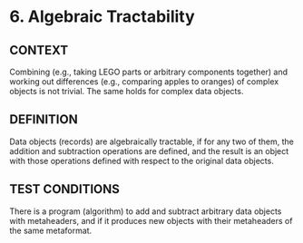 # 6. Algebraic Tractability

## CONTEXT
Combining (e.g., taking LEGO parts or arbitrary components together) and working out differences (e.g., comparing apples to oranges) of complex objects is not trivial.
The same holds for complex data objects.

## DEFINITION
Data objects (records) are algebraically tractable, if for any two of them, the addition and subtraction operations are defined, and the result is an object with those operations defined with respect to the original data objects.

## TEST CONDITIONS
There is a program (algorithm) to add and subtract arbitrary data objects with metaheaders, and if it produces new objects with their metaheaders of the same metaformat.
